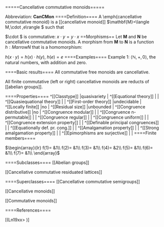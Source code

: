 =====Cancellative commutative monoids=====

Abbreviation: **CanCMon**
====Definition====
A \emph{cancellative commutative monoid} is a [[cancellative monoid]] $\mathbf{M}=\langle M,\cdot
,e\rangle $ such that

$\cdot $ is commutative:  $x\cdot y=y\cdot x$
==Morphisms==
Let $\mathbf{M}$ and $\mathbf{N}$ be cancellative commutative monoids. A morphism from $\mathbf{M}$
to $\mathbf{N}$ is a function $h:Marrow N$ that is a homomorphism: 

$h(x\cdot y)=h(x)\cdot h(y)$, $h(e)=e$
====Examples====
Example 1: $\langle\mathbb{N},+,0\rangle$, the natural numbers, with addition and
zero. 


====Basic results====
All commutative free monoids are cancellative.

All finite commutative (left or right) cancellative monoids are reducts of [[abelian groups]].

====Properties====
^[[Classtype]]  |quasivariety |
^[[Equational theory]]  | |
^[[Quasiequational theory]]  | |
^[[First-order theory]]  |undecidable |
^[[Locally finite]]  |no |
^[[Residual size]]  |unbounded |
^[[Congruence distributive]]  |no |
^[[Congruence modular]]  | |
^[[Congruence n-permutable]]  | |
^[[Congruence regular]]  | |
^[[Congruence uniform]]  | |
^[[Congruence extension property]]  | |
^[[Definable principal congruences]]  | |
^[[Equationally def. pr. cong.]]  | |
^[[Amalgamation property]]  | |
^[[Strong amalgamation property]]  | |
^[[Epimorphisms are surjective]]  | |
====Finite members====

$\begin{array}{lr}
f(1)= &1\\
f(2)= &1\\
f(3)= &1\\
f(4)= &2\\
f(5)= &1\\
f(6)= &1\\
f(7)= &1\\
\end{array}$


====Subclasses====
[[Abelian groups]] 

[[Cancellative commutative residuated lattices]] 

====Superclasses====
[[Cancellative commutative semigroups]] 

[[Cancellative monoids]] 

[[Commutative monoids]] 


====References====

[(Ln19xx>
)]
